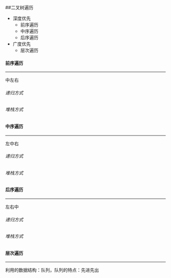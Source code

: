 ##二叉树遍历

- 深度优先
  - 前序遍历
  - 中序遍历
  - 后序遍历
- 广度优先
  - 层次遍历

#### 前序遍历

----

中左右

###### 递归方式



###### 堆栈方式



#### 中序遍历

----

左中右

###### 递归方式



###### 堆栈方式



#### 后序遍历

----

左右中

###### 递归方式



###### 堆栈方式



#### 层次遍历

-----

利用的数据结构：队列，队列的特点：先进先出